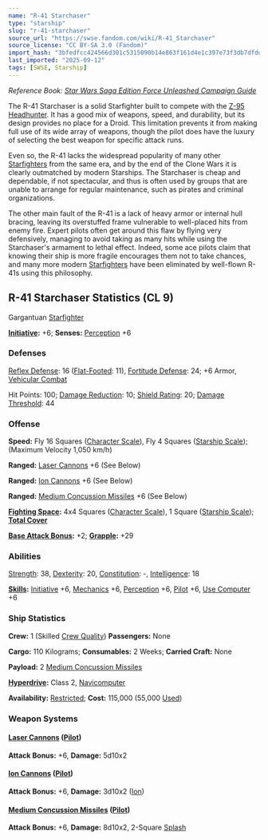 ```yaml
---
name: "R-41 Starchaser"
type: "starship"
slug: "r-41-starchaser"
source_url: "https://swse.fandom.com/wiki/R-41_Starchaser"
source_license: "CC BY-SA 3.0 (Fandom)"
import_hash: "3bfedfcc424566d301c5315090b14e863f161d4e1c397e73f3db7dfddaa57c46"
last_imported: "2025-09-12"
tags: [SWSE, Starship]
---
```

*Reference Book: [Star Wars Saga Edition Force Unleashed Campaign Guide](https://swse.fandom.com/wiki/Star_Wars_Saga_Edition_Force_Unleashed_Campaign_Guide)*

The R-41 Starchaser is a solid Starfighter built to compete with the [Z-95 Headhunter](https://swse.fandom.com/wiki/Z-95_Headhunter). It has a good mix of weapons, speed, and durability, but its design provides no place for a Droid. This limitation prevents it from making full use of its wide array of weapons, though the pilot does have the luxury of selecting the best weapon for specific attack runs.

Even so, the R-41 lacks the widespread popularity of many other [Starfighters](https://swse.fandom.com/wiki/Starfighters) from the same era, and by the end of the Clone Wars it is clearly outmatched by modern Starships. The Starchaser is cheap and dependable, if not spectacular, and thus is often used by groups that are unable to arrange for regular maintenance, such as pirates and criminal organizations.

The other main fault of the R-41 is a lack of heavy armor or internal hull bracing, leaving its overstuffed frame vulnerable to well-placed hits from enemy fire. Expert pilots often get around this flaw by flying very defensively, managing to avoid taking as many hits while using the Starchaser's armament to lethal effect. Indeed, some ace pilots claim that knowing their ship is more fragile encourages them not to take chances, and many more modern [Starfighters](https://swse.fandom.com/wiki/Starfighters) have been eliminated by well-flown R-41s using this philosophy. 
## R-41 Starchaser Statistics (CL 9)
Gargantuan [Starfighter](https://swse.fandom.com/wiki/Starfighter)

**[Initiative](https://swse.fandom.com/wiki/Initiative):** +6; **Senses:** [Perception](https://swse.fandom.com/wiki/Perception) +6
### Defenses
[Reflex Defense](https://swse.fandom.com/wiki/Reflex_Defense_(Vehicles)): 16 ([Flat-Footed](https://swse.fandom.com/wiki/Flat-Footed): 11), [Fortitude Defense](https://swse.fandom.com/wiki/Fortitude_Defense_(Vehicles)): 24; +6 Armor, [Vehicular Combat](https://swse.fandom.com/wiki/Vehicular_Combat)

Hit Points: 100; [Damage Reduction](https://swse.fandom.com/wiki/Damage_Reduction): 10; [Shield Rating](https://swse.fandom.com/wiki/Shield_Rating): 20; [Damage Threshold](https://swse.fandom.com/wiki/Damage_Threshold_(Vehicles)): 44
### Offense
**Speed:** Fly 16 Squares ([Character Scale](https://swse.fandom.com/wiki/Character_Scale)), Fly 4 Squares ([Starship Scale](https://swse.fandom.com/wiki/Starship_Scale)); (Maximum Velocity 1,050 km/h)

**Ranged:** [Laser Cannons](https://swse.fandom.com/wiki/Laser_Cannons) +6 (See Below)

**Ranged:** [Ion Cannons](https://swse.fandom.com/wiki/Ion_Cannons) +6 (See Below)

**Ranged:** [Medium Concussion Missiles](https://swse.fandom.com/wiki/Medium_Concussion_Missiles) +6 (See Below)

**[Fighting Space](https://swse.fandom.com/wiki/Fighting_Space):** 4x4 Squares ([Character Scale](https://swse.fandom.com/wiki/Character_Scale)), 1 Square ([Starship Scale](https://swse.fandom.com/wiki/Starship_Scale)); **[Total Cover](https://swse.fandom.com/wiki/Total_Cover)**

**[Base Attack Bonus](https://swse.fandom.com/wiki/Base_Attack_Bonus):** +2; **[Grapple](https://swse.fandom.com/wiki/Grapple):** +29
### Abilities
[Strength](https://swse.fandom.com/wiki/Strength): 38, [Dexterity](https://swse.fandom.com/wiki/Dexterity): 20, [Constitution](https://swse.fandom.com/wiki/Constitution): -, [Intelligence](https://swse.fandom.com/wiki/Intelligence): 18

**[Skills](https://swse.fandom.com/wiki/Skills):** [Initiative](https://swse.fandom.com/wiki/Initiative) +6, [Mechanics](https://swse.fandom.com/wiki/Mechanics) +6, [Perception](https://swse.fandom.com/wiki/Perception) +6, [Pilot](https://swse.fandom.com/wiki/Pilot) +6, [Use Computer](https://swse.fandom.com/wiki/Use_Computer) +6
### Ship Statistics
**Crew:** 1 (Skilled [Crew Quality](https://swse.fandom.com/wiki/Crew_Quality)) **Passengers:** None

**Cargo:** 110 Kilograms; **Consumables:** 2 Weeks; **Carried Craft:** None

**Payload:** 2 [Medium Concussion Missiles](https://swse.fandom.com/wiki/Medium_Concussion_Missiles)

**[Hyperdrive](https://swse.fandom.com/wiki/Hyperdrive):** Class 2, [Navicomputer](https://swse.fandom.com/wiki/Navicomputer)

**Availability:** [Restricted](https://swse.fandom.com/wiki/Restricted); **Cost:** 115,000 (55,000 [Used](https://swse.fandom.com/wiki/Used))
### Weapon Systems
#### **[Laser Cannons](https://swse.fandom.com/wiki/Laser_Cannons) ([Pilot](https://swse.fandom.com/wiki/Pilot_(Vehicle_Combat)))**
**Attack Bonus:** +6, **Damage:** 5d10x2

#### **[Ion Cannons](https://swse.fandom.com/wiki/Ion_Cannons) ([Pilot](https://swse.fandom.com/wiki/Pilot_(Vehicle_Combat)))**
**Attack Bonus:** +6, **Damage:** 3d10x2 ([Ion](https://swse.fandom.com/wiki/Ion))

#### **[Medium Concussion Missiles](https://swse.fandom.com/wiki/Medium_Concussion_Missiles) ([Pilot](https://swse.fandom.com/wiki/Pilot_(Vehicle_Combat)))**
**Attack Bonus:** +6, **Damage:** 8d10x2, 2-Square [Splash](https://swse.fandom.com/wiki/Splash)